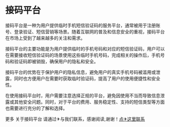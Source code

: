 # 接码平台

接码平台是一种为用户提供临时手机短信验证码的服务平台，通常被用于注册账号、登录验证、短信营销等场景。随着互联网的普及和信息安全的重视，接码平台在市场上受到了越来越多的关注和需求。

接码平台的主要功能是为用户提供临时的手机号码和对应的短信验证码，用户可以在需要接收短信验证码的场景使用这些临时手机号码，完成相关的操作后，手机号码和验证码即被销毁，确保用户的隐私和安全。

接码平台的优势在于保护用户的隐私信息，避免用户的真实手机号码被滥用或泄露，同时也方便用户在需要时获取临时验证码，提高了用户的使用便捷性和安全性。

在使用接码平台时，用户需要注意选择正规的平台，避免因使用不当而导致信息泄露或其他安全问题。同时，对于平台的费用、服务稳定性、支持的短信类型等方面也需要进行充分的了解和选择。

更多 关于接码平台 请通过✈与我们联系，感谢阅读,谢谢！[点✈这里联系](https://www.k02.cc)